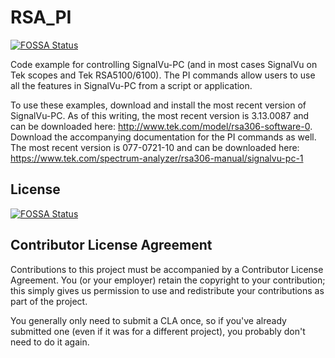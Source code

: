 # RSA_PI
[![FOSSA Status](https://app.fossa.io/api/projects/git%2Bgithub.com%2Ftektronixofficial%2FRSA_PI.svg?type=shield)](https://app.fossa.io/projects/git%2Bgithub.com%2Ftektronixofficial%2FRSA_PI?ref=badge_shield)


Code example for controlling SignalVu-PC (and in most cases SignalVu on Tek scopes and Tek RSA5100/6100). The PI commands allow users to use all the features in SignalVu-PC from a script or application.

To use these examples, download and install the most recent version of SignalVu-PC. As of this writing, the most recent version is 3.13.0087 and can be downloaded here: http://www.tek.com/model/rsa306-software-0. Download the accompanying documentation for the PI commands as well. The most recent version is 077-0721-10 and can be downloaded here: https://www.tek.com/spectrum-analyzer/rsa306-manual/signalvu-pc-1


## License
[![FOSSA Status](https://app.fossa.io/api/projects/git%2Bgithub.com%2Ftektronixofficial%2FRSA_PI.svg?type=large)](https://app.fossa.io/projects/git%2Bgithub.com%2Ftektronixofficial%2FRSA_PI?ref=badge_large)


## Contributor License Agreement

Contributions to this project must be accompanied by a Contributor License Agreement. You (or your employer) retain the copyright to your contribution; this simply gives us permission to use and redistribute your contributions as part of the project.

You generally only need to submit a CLA once, so if you've already submitted one (even if it was for a different project), you probably don't need to do it again.
